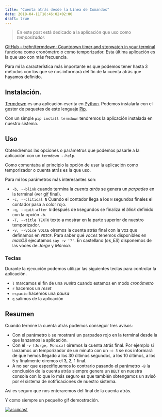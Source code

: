 ```yaml
---
title: "Cuenta atrás desde la Línea de Comandos"
date: 2018-04-11T18:46:02+02:00
draft: true
---
```


> En este post está dedicado a la aplicación que uso como *temporizador*.

[GitHub - trehn/termdown: Countdown timer and stopwatch in your
terminal](https://github.com/trehn/termdown) funciona
como cronómetro o como temporizador. Esta última aplicación es la que uso con más
frecuencia.

Para mí la característica más importante es que podemos tener hasta 3 métodos
con los que se nos informará del fin de la cuenta atrás que hayamos definido.

## Instalación.

[Termdown](https://github.com/trehn/termdown) es una aplicación escrita en
[Python](https://www.python.org/). Podemos instalarla con el
gestor de paquetes de este lenguaje [Pip](https://es.wikipedia.org/wiki/Pip_(administrador_de_paquetes)).

Con un simple `pip install termdown` tendremos la aplicación instalada en
nuestro sistema.

## Uso

Obtendremos las opciones o parámetros que podemos pasarle a la aplicación con
un `termdown --help`.

Como comentaba al principio la opción de usar la aplicación como temporizador o
cuenta atrás es la que uso.

Para mí los parámetros más interesantes son:

- `-b, --blink` cuando termina la *cuenta atrás* se genera un *parpadeo* en la
  terminal (ver [gif](https://asciinema.org/a/1kd5SF7pK0etd36FmBDVIpJ6g)
  final).
- `-c, --clitical N` Cuando el contador llega a los `N` segundos finales el
  contador pasa a color rojo.
- `-q, --quit-after N` después de `N`segundos se finaliza el *blink* definido
  con la opción `-b`.
- `-T, --title TEXTO` texto a mostrar en la parte superior de nuestro
  temporizador.
- `-v, --voice VOICE` oiremos la cuenta atrás final con la voz que definamos en
  `VOICE`. Para saber qué *voces* tenemos disponibles en *macOS* ejecutamos `say -v '?'`. En castellano (*es_ES*) disponemos de las voces de *Jorge* y *Mónica*.

### Teclas

Durante la ejecución podemos utilizar las siguientes teclas para controlar la
aplicación.

- `l` marcamos el fín de una *vuelta* cuando estamos en modo *cronómetro*
- `r` hacemos un *reset*
- `espacio` hacemos una *pausa*
- `q` salimos de la aplicación 

## Resumen

Cuando termine la cuenta atrás podemos conseguir tres avisos:

- Con el parámetro `b` se mostrará un parpadeo rojo en la terminal desde la que
  lanzamos la aplicación.
- Con el `-v [Jorge, Monica]` oiremos la cuenta atrás final. Por ejemplo si
  lanzamos un temporizador de un minuto con un `-c 3` se nos informará de que
  hemos llegado a los 30 últimos segundos, a los 10 últimos, a los 5 y
  finalmente oiremos el 3, 2, 1 final.
- A no ser que especifiquemos lo contrario pasando el parámetro `-B` la
  conclusión de la cuenta atrás siempre genera un `BELT` en nuestra consola con
  lo que lo más seguro es que también obtengamos un avisó por el sistema de
  notificaciones de nuestro sistema.

Así es seguro que nos enteraremos del final de la cuenta atrás.

Y como siempre un pequeño gif demostración.

[![asciicast](https://asciinema.org/a/1kd5SF7pK0etd36FmBDVIpJ6g.png)](https://asciinema.org/a/1kd5SF7pK0etd36FmBDVIpJ6g)
